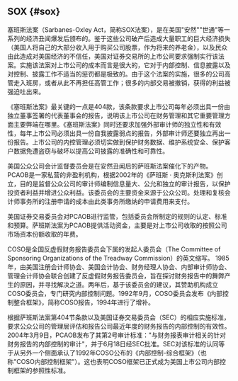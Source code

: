 ## SOX {#sox}

塞班斯法案（Sarbanes-Oxley Act，简称SOX法案），是在美国&quot;安然&quot;&quot;世通&quot;等一系列的经济丑闻爆发后颁布的。鉴于这些公司破产后造成大量职工的巨大经济损失（美国人将自己的大部分收入用于购买公司股票，作为将来的养老金），以及民众由此造成对美国经济的不信任，美国对证券交易所的上市公司要求强制实行该法案。实施该法案对上市公司的成本而言是很大的，它对于内部控制、信息披露以及对控制、披露工作不适当的惩罚都是极致的。由于这个法案的实施，很多的公司高管走入班房，或者从此不再担任高管工作；很多的内部交易被撤销，获得的利益被强迫吐出来。

《塞班斯法案》最关键的一点是404款，该条款要求上市公司每年必须出具一份由独立董事签署的代表董事会的报告，说明该上市公司在财务管理和其它重要管理方面主要弊端在哪里。《塞班斯法案》同时还要求加强外部审计师的独立性和有效性，每年上市公司必须出具一份自我披露弱点的报告，外部审计师还要独立再出一份报告。上市公司的内控管理必须切实做到保护财务数据、维护系统安全、保护客户数据免遭盗窃与破坏以提高公司披露的准确性和可靠性。

美国公众公司会计监督委员会是在安然丑闻后的萨班斯法案催化下的产物。PCAOB是一家私营的非盈利机构，根据2002年的《萨班斯 · 奥克斯利法案》创立，目的是监督公众公司的审计师编制信息量大、公允和独立的审计报告，以保护投资者利益并增进公众利益。该委员会的主要资金来源于公众公司。处理和复核会计师事务所的注册申请的成本由此类事务所缴纳的申请费用来支付。

美国证券交易委员会对PCAOB进行监管，包括委员会所制定的规则的认定、标准和预算。萨班斯法案为PCAOB提供活动资金，主要是对上市公司收取的按照公司市场资本份额收取的年费。

COSO是全国反虚假财务报告委员会下属的发起人委员会（The Committee of Sponsoring Organizations of the Treadway Commission）的英文缩写。 1985年，由美国注册会计师协会、美国会计协会、财务经理人协会、内部审计师协会、管理会计师协会联合创建了反虚假财务报告委员会，旨在探讨财务报告中的舞弊产生的原因，并寻找解决之道。两年后，基于该委员会的建议，其赞助机构成立COSO委员会，专门研究内部控制问题。1992年9月，COSO委员会发布《内部控制整合框架》，简称COSO报告，1994年进行了增补。

根据萨班斯法案第404节条款以及美国证券交易委员会（SEC）的相应实施标准，要求公众公司的管理层评估和报告公司最近年度的财务报告的内部控制的有效性。2004年3月9日，PCAOB发布了其第2号审计标准：&quot;与财务报表审计相关的针对财务报告的内部控制的审计&quot;，并于6月18日经SEC批准。SEC对该标准的认同等于从另外一个侧面承认了1992年COSO公布的《内部控制-综合框架》（也称&quot;COSO内部控制框架&quot;）。这也表明COSO框架已正式成为美国上市公司内部控制框架的参照性标准。